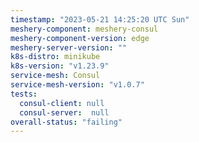 ```yaml
---
timestamp: "2023-05-21 14:25:20 UTC Sun"
meshery-component: meshery-consul
meshery-component-version: edge
meshery-server-version: ""
k8s-distro: minikube
k8s-version: "v1.23.9"
service-mesh: Consul
service-mesh-version: "v1.0.7"
tests:
  consul-client: null
  consul-server:  null
overall-status: "failing"
---
```

